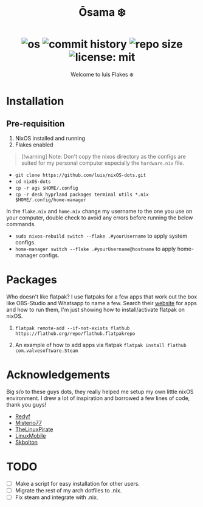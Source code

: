 <h1 align="center">Ōsama ❄️</h1>
<h1 align="center">
<img alt="os" src="https://img.shields.io/badge/build-hyprland-blue?style=for-the-badge&logo=nixos&label=NixOS&labelColor=%23fff&color=%20%237EBAE4">
<img alt="commit history" src="https://img.shields.io/github/last-commit/luis/Osama-Flake?style=for-the-badge&logo=git&label=Commit%3F&labelColor=%23ebdbb2&color=%23F05032">
<img alt="repo size" src="https://img.shields.io/github/repo-size/luis/Osama-Flake?style=for-the-badge&logo=docusign&label=Size&labelColor=%23698d6a&color=%23FFCC22">
<img alt="license: mit" src="https://img.shields.io/github/license/luis/osama-flake?style=for-the-badge">
</h1>

<p align="center">Welcome to luis Flakes ❄️</p>

# Installation

## Pre-requisition

1. NixOS installed and running
2. Flakes enabled

> [!warning] Note: Don't copy the nixos directory as the configs are suited for my personal computer especially the `hardware.nix` file.
- `git clone https://github.com/luis/nixOS-dots.git`
- `cd nixOS-dots`
- `cp -r ags $HOME/.config`
- `cp -r desk hyprland packages terminal utils *.nix $HOME/.config/home-manager`

In the `flake.nix` and `home.nix` change my username to the one you use on your computer, double check to avoid any errors before running the below commands.

- `sudo nixos-rebuild switch --flake .#yourUsername` to apply system configs.
- `home-manager switch --flake .#yourUsername@hostname` to apply home-manager configs.

# Packages

Who doesn't like flatpak? I use flatpaks for a few apps that work out the box like OBS-Studio and Whatsapp to name a few. Search their [website](https://flathub.org) for apps and how to run them, I'm just showing how to install/activate flatpak on nixOS.

1. `flatpak remote-add --if-not-exists flathub https://flathub.org/repo/flathub.flatpakrepo`

2. An example of how to add  apps via flatpak `flatpak install flathub com.valvesoftware.Steam`

# Acknowledgements

Big s/o to these guys dots, they really helped me setup my own little nixOS environment. I drew a lot of inspiration and borrowed a few lines of code, thank you guys!

- [Redyf](https://github.com/Redyf/nixdots)
- [Misterio77](https://github.com/Misterio77/nix-starter-configs.git) 
- [TheLinuxPirate](https://github.com/thelinuxpirate/dotfiles.git)
- [LinuxMobile](https://github.com/linuxmobile/kaku.git)
- [Skbolton](https://github.com/skbolton/nix-dotfiles.git)

# TODO

-[ ] Make a script for easy installation for other users.
-[ ] Migrate the rest of my arch dotfiles to .nix. 
-[ ] Fix steam and integrate with .nix.
